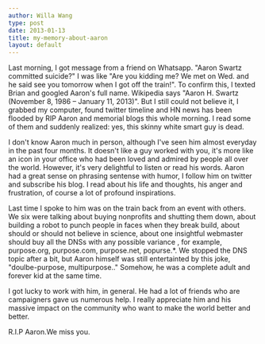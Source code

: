 ```yaml
---
author: Willa Wang 
type: post
date: 2013-01-13
title: my-memory-about-aaron
layout: default
---
```

Last morning, I got message from a friend on Whatsapp. "Aaron Swartz committed suicide?" I was like "Are you kidding me? We met on Wed. and he said see you tomorrow when I got off the train!". To confirm this, I texted Brian and googled Aaron's full name. Wikipedia says "Aaron H. Swartz (November 8, 1986 – January 11, 2013)". But I still could not believe it, I grabbed my computer, found twitter timeline and HN news has been flooded by RIP Aaron and memorial blogs this whole morning. I read some of them and suddenly realized: yes, this skinny white smart guy is dead. 

I don't know Aaron much in person, although I've seen him almost everyday in the past four months. It doesn't like a guy worked with you, it's more like an icon in your office who had been loved and admired by people all over the world. However, it's very delightful to listen or read his words. Aaron had a great sense on phrasing sentense with humor, I follow him on twitter and subscribe his blog. I read about his life and thoughts, his anger and frustration, of course a lot of profound inspirations. 

Last time I spoke to him was on the train back from an event with others. We six were talking about buying nonprofits and shutting them down, about building a robot to punch people in faces when they break build, about should or should not believe in science, about one insightful webmaster should buy all the DNSs with any possible variance , for example, purpose.org, purpose.com, purpose.net, popurse.*. We stopped the DNS topic after a bit, but Aaron himself was still entertainted by this joke, "doulbe-purpose, multipurpose.." Somehow, he was a complete adult and forever kid at the same time. 

I got lucky to work with him, in general. He had a lot of friends who are campaigners gave us numerous help. I really appreciate him and his massive impact on the community who want to make the world better and better. 

R.I.P Aaron.We miss you.
